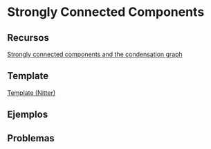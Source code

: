 # Strongly Connected Components

## Recursos

[Strongly connected components and the condensation graph](https://cp-algorithms.com/graph/strongly-connected-components.html#toc-tgt-5)

## Template

[Template (Nitter)](scc.cpp)

## Ejemplos

## Problemas
